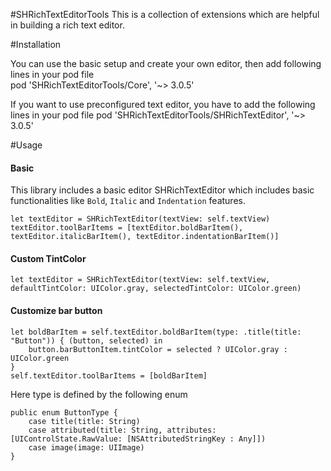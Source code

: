 #SHRichTextEditorTools
This is a collection of extensions which are helpful in building a rich text editor.

#Installation

You can use the basic setup and create your own editor, then add following lines in your pod file  
pod 'SHRichTextEditorTools/Core', '~> 3.0.5'

If you want to use preconfigured text editor, you have to add the following lines in your pod file
pod 'SHRichTextEditorTools/SHRichTextEditor', '~> 3.0.5'


#Usage

#### Basic 
This library includes a basic editor SHRichTextEditor which includes basic functionalities like `Bold`, `Italic` and `Indentation` features.

```
let textEditor = SHRichTextEditor(textView: self.textView)
textEditor.toolBarItems = [textEditor.boldBarItem(), textEditor.italicBarItem(), textEditor.indentationBarItem()]

```
#### Custom TintColor

```
let textEditor = SHRichTextEditor(textView: self.textView, defaultTintColor: UIColor.gray, selectedTintColor: UIColor.green)

```

#### Customize bar button

```
let boldBarItem = self.textEditor.boldBarItem(type: .title(title: "Button")) { (button, selected) in
	button.barButtonItem.tintColor = selected ? UIColor.gray : UIColor.green
}
self.textEditor.toolBarItems = [boldBarItem]

```

Here type is defined by the following enum 	
```
public enum ButtonType {
	case title(title: String)
	case attributed(title: String, attributes: [UIControlState.RawValue: [NSAttributedStringKey : Any]])
	case image(image: UIImage)
}
```



